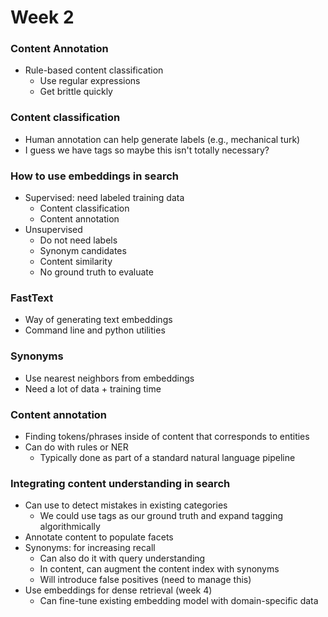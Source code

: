 # Week 2

### Content Annotation
- Rule-based content classification
	- Use regular expressions
	- Get brittle quickly

### Content classification
- Human annotation can help generate labels (e.g., mechanical turk) 
- I guess we have tags so maybe this isn't totally necessary? 

### How to use embeddings in search
- Supervised: need labeled training data
	- Content classification
	- Content annotation
- Unsupervised
	- Do not need labels
	- Synonym candidates
	- Content similarity
	- No ground truth to evaluate

### FastText
- Way of generating text embeddings
- Command line and python utilities 

### Synonyms
- Use nearest neighbors from embeddings
- Need a lot of data + training time

### Content annotation
- Finding tokens/phrases inside of content that corresponds to entities 
- Can do with rules or NER 
	- Typically done as part of a standard natural language pipeline 

### Integrating content understanding in search
- Can use to detect mistakes in existing categories 
	- We could use tags as our ground truth and expand tagging algorithmically 
- Annotate content to populate facets
- Synonyms: for increasing recall 
	- Can also do it with query understanding
	- In content, can augment the content index with synonyms 
	- Will introduce false positives (need to manage this) 
- Use embeddings for dense retrieval (week 4) 
	- Can fine-tune existing embedding model with domain-specific data